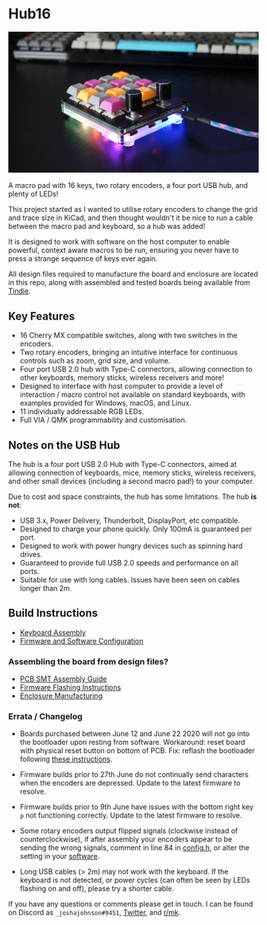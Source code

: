 # Hub16

![Hub16 assembled](Documents/imgs/header-img.JPG)

A macro pad with 16 keys, two rotary encoders, a four port USB hub, and plenty of LEDs!

This project started as I wanted to utilise rotary encoders to change the grid and trace size in KiCad, and then thought wouldn't it be nice to run a cable between the macro pad and keyboard, so a hub was added! 

It is designed to work with software on the host computer to enable powerful, context aware macros to be run, ensuring you never have to press a strange sequence of keys ever again. 

All design files required to manufacture the board and enclosure are located in this repo, along with assembled and tested boards being available from [Tindie](https://www.tindie.com/products/joshajohnson/hub16-programmable-macro-keyboard/). 

## Key Features
- 16 Cherry MX compatible switches, along with two switches in the encoders.
- Two rotary encoders, bringing an intuitive interface for continuous controls such as zoom, grid size, and volume.
- Four port USB 2.0 hub with Type-C connectors, allowing connection to other keyboards, memory sticks, wireless receivers and more!
- Designed to interface with host computer to provide a level of interaction / macro control not available on standard keyboards, with examples provided for Windows, macOS, and Linux.
- 11 individually addressable RGB LEDs.
- Full VIA / QMK programmability and customisation.


## Notes on the USB Hub
The hub is a four port USB 2.0 Hub with Type-C connectors, aimed at allowing connection of keyboards, mice, memory sticks, wireless receivers, and other small devices (including a second macro pad!)  to your computer.

Due to cost and space constraints, the hub has some limitations. The hub **is not**:
- USB 3.x, Power Delivery, Thunderbolt, DisplayPort, etc compatible. 
- Designed to charge your phone quickly. Only 100mA is guaranteed per port.
- Designed to work with power hungry devices such as spinning hard drives.
- Guaranteed to provide full USB 2.0 speeds and performance on all ports.
- Suitable for use with long cables. Issues have been seen on cables longer than 2m.


## Build Instructions
* [Keyboard Assembly](Documents/keyboard-assembly.md)
* [Firmware and Software Configuration](Documents/firmware-software-config.md) 

### Assembling the board from design files? 
* [PCB SMT Assembly Guide](Documents/smt-assembly.md)
* [Firmware Flashing Instructions](Documents/firmware-install.md)
* [Enclosure Manufacturing](Documents/enclosure-manufacturing.md)

### Errata / Changelog
* Boards purchased between June 12 and June 22 2020 will not go into the bootloader upon resting from software. Workaround: reset board with physical reset button on bottom of PCB. Fix: reflash the bootloader following [these instructions](Documents/firmware-install.md).

* Firmware builds prior to 27th June do not continually send characters when the encoders are depressed. Update to the latest firmware to resolve.
* Firmware builds prior to 9th June have issues with the bottom right key `p` not functioning correctly. Update to the latest firmware to resolve.

* Some rotary encoders output flipped signals (clockwise instead of counterclockwise), if after assembly your encoders appear to be sending the wrong signals, comment in line 84 in [config.h](Firmware/hub16/config.h), or alter the setting in your [software](Software).

* Long USB cables (> 2m) may not work with the keyboard. If the keyboard is not detected, or power cycles (can often be seen by LEDs flashing on and off), please try a shorter cable.

If you have any questions or comments please get in touch. I can be found on Discord as `_joshajohnson#9451`, [Twitter](https://twitter.com/_joshajohnson), and [r/mk](https://www.reddit.com/user/_joshajohnson). 